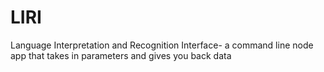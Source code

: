 # LIRI
Language Interpretation and Recognition Interface- a command line node app that takes in parameters and gives you back data
